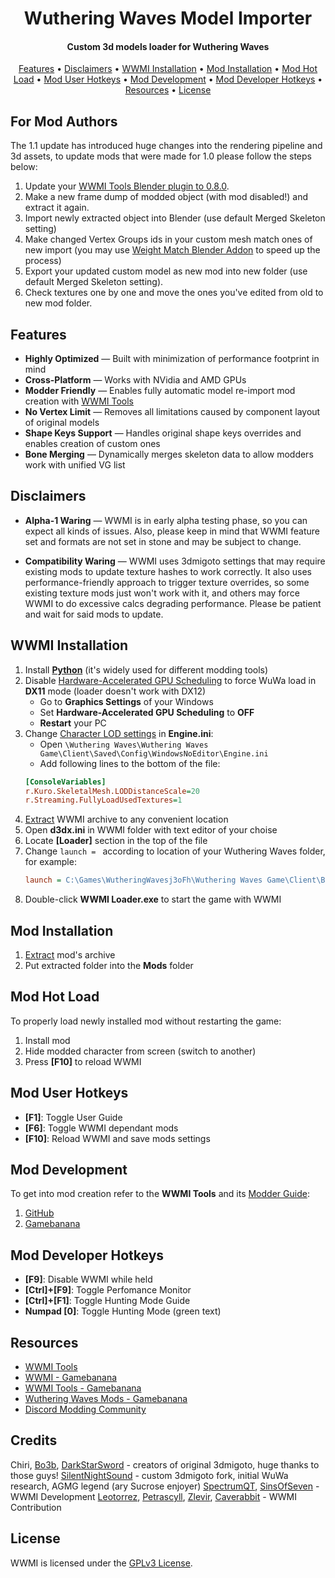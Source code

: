 <h1 align="center">Wuthering Waves Model Importer</h1>

<h4 align="center">Custom 3d models loader for Wuthering Waves</h4>

<p align="center">
  <a href="#features">Features</a> •
  <a href="#disclaimers">Disclaimers</a> •
  <a href="#wwmi-installation">WWMI Installation</a> •
  <a href="#mod-installation">Mod Installation</a> • 
  <a href="#mod-hot-load">Mod Hot Load</a> • 
  <a href="#mod-user-hotkeys">Mod User Hotkeys</a> • 
  <a href="#mod-development">Mod Development</a> • 
  <a href="#mod-developer-hotkeys">Mod Developer Hotkeys</a> • 
  <a href="#resources">Resources</a> •
  <a href="#license">License</a>
</p>

## For Mod Authors

The 1.1 update has introduced huge changes into the rendering pipeline and 3d assets, to update mods that were made for 1.0 please follow the steps below:
1. Update your [WWMI Tools Blender plugin to 0.8.0](https://github.com/SpectrumQT/WWMI-TOOLS/releases/tag/v0.8.0).
2. Make a new frame dump of modded object (with mod disabled!) and extract it again.
3. Import newly extracted object into Blender (use default Merged Skeleton setting)
4. Make changed Vertex Groups ids in your custom mesh match ones of new import (you may use [Weight Match Blender Addon](https://gamebanana.com/tools/15699) to speed up the process)
5. Export your updated custom model as new mod into new folder (use default Merged Skeleton setting).
6. Check textures one by one and move the ones you've edited from old to new mod folder.

## Features  

- **Highly Optimized** — Built with minimization of performance footprint in mind
- **Cross-Platform** — Works with NVidia and AMD GPUs
- **Modder Friendly** — Enables fully automatic model re-import mod creation with [WWMI Tools](https://github.com/SpectrumQT/WWMI-Tools)
- **No Vertex Limit** — Removes all limitations caused by component layout of original models
- **Shape Keys Support** — Handles original shape keys overrides and enables creation of custom ones
- **Bone Merging** — Dynamically merges skeleton data to allow modders work with unified VG list

## Disclaimers  

- **Alpha-1 Waring** — WWMI is in early alpha testing phase, so you can expect all kinds of issues. Also, please keep in mind that WWMI feature set and formats are not set in stone and may be subject to change.

- **Compatibility Waring** — WWMI uses 3dmigoto settings that may require existing mods to update texture hashes to work correctly. It also uses performance-friendly approach to trigger texture overrides, so some existing texture mods just won't work with it, and others may force WWMI to do excessive calcs degrading performance. Please be patient and wait for said mods to update.

## WWMI Installation

1. Install [**Python**](https://www.python.org/downloads/) (it's widely used for different modding tools)
2. Disable [Hardware-Accelerated GPU Scheduling](https://devblogs.microsoft.com/directx/hardware-accelerated-gpu-scheduling/) to force WuWa load in **DX11** mode (loader doesn't work with DX12)
    * Go to **Graphics Settings** of your Windows
    * Set **Hardware-Accelerated GPU Scheduling** to **OFF**
    * **Restart** your PC
3. Change [Character LOD settings](https://gamebanana.com/tuts/17580) in **Engine.ini**:
    * Open `\Wuthering Waves\Wuthering Waves Game\Client\Saved\Config\WindowsNoEditor\Engine.ini`
    * Add following lines to the bottom of the file:
    ```ini
    [ConsoleVariables]
    r.Kuro.SkeletalMesh.LODDistanceScale=20
    r.Streaming.FullyLoadUsedTextures=1
    ```
4. [Extract](https://support.microsoft.com/en-us/windows/zip-and-unzip-files-f6dde0a7-0fec-8294-e1d3-703ed85e7ebc) WWMI archive to any convenient location
5. Open **d3dx.ini** in WWMI folder with text editor of your choise
6. Locate **[Loader]** section in the top of the file
7. Change `launch = ` according to location of your Wuthering Waves folder, for example:
    ```ini
    launch = C:\Games\WutheringWavesj3oFh\Wuthering Waves Game\Client\Binaries\Win64\Client-Win64-Shipping.exe
    ```
8. Double-click **WWMI Loader.exe** to start the game with WWMI

## Mod Installation

1. [Extract](https://support.microsoft.com/en-us/windows/zip-and-unzip-files-f6dde0a7-0fec-8294-e1d3-703ed85e7ebc) mod's archive
2. Put extracted folder into the **Mods** folder

## Mod Hot Load

To properly load newly installed mod without restarting the game:
1. Install mod
2. Hide modded character from screen (switch to another)
3. Press **[F10]** to reload WWMI

## Mod User Hotkeys

- **[F1]**: Toggle User Guide
- **[F6]**: Toggle WWMI dependant mods
- **[F10]**: Reload WWMI and save mods settings

## Mod Development
To get into mod creation refer to the **WWMI Tools** and its [Modder Guide](https://github.com/SpectrumQT/WWMI-TOOLS/blob/main/guides/modder_guide.md):
1. [GitHub](https://github.com/SpectrumQT/WWMI-Tools)
2. [Gamebanana](https://gamebanana.com/tools/17289)

## Mod Developer Hotkeys

- **[F9]**: Disable WWMI while held
- **[Ctrl]+[F9]**: Toggle Perfomance Monitor
- **[Ctrl]+[F1]**: Toggle Hunting Mode Guide
- **Numpad [0]**: Toggle Hunting Mode (green text)

## Resources

- [WWMI Tools](https://github.com/SpectrumQT/WWMI-Tools)
- [WWMI - Gamebanana](https://gamebanana.com/tools/17252)
- [WWMI Tools - Gamebanana](https://gamebanana.com/tools/17289)
- [Wuthering Waves Mods - Gamebanana](https://gamebanana.com/games/20357)
- [Discord Modding Community](https://discord.com/invite/agmg)

## Credits

Chiri, [Bo3b](https://github.com/bo3b), [DarkStarSword](https://github.com/DarkStarSword) - creators of original 3dmigoto, huge thanks to those guys!
[SilentNightSound](https://gamebanana.com/members/2176153) - custom 3dmigoto fork, initial WuWa research, AGMG legend (ary Sucrose enjoyer)
[SpectrumQT](https://gamebanana.com/members/2837527), [SinsOfSeven](https://gamebanana.com/members/2823441) - WWMI Development
[Leotorrez](https://gamebanana.com/members/2419201), [Petrascyll](https://gamebanana.com/members/2644630), [Zlevir](https://gamebanana.com/members/2694449), [Caverabbit](https://gamebanana.com/members/2987570) - WWMI Contribution

## License

WWMI is licensed under the [GPLv3 License](https://github.com/SpectrumQT/WWMI/blob/main/LICENSE).

